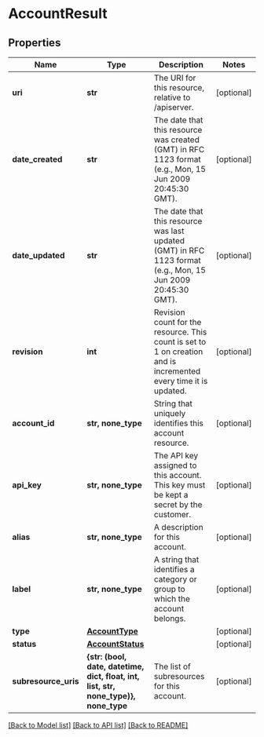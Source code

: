 # AccountResult

## Properties
Name | Type | Description | Notes
------------ | ------------- | ------------- | -------------
**uri** | **str** | The URI for this resource, relative to /apiserver. | [optional] 
**date_created** | **str** | The date that this resource was created (GMT) in RFC 1123 format (e.g., Mon, 15 Jun 2009 20:45:30 GMT). | [optional] 
**date_updated** | **str** | The date that this resource was last updated (GMT) in RFC 1123 format (e.g., Mon, 15 Jun 2009 20:45:30 GMT). | [optional] 
**revision** | **int** | Revision count for the resource. This count is set to 1 on creation and is incremented every time it is updated. | [optional] 
**account_id** | **str, none_type** | String that uniquely identifies this account resource. | [optional] 
**api_key** | **str, none_type** | The API key assigned to this account. This key must be kept a secret by the customer. | [optional] 
**alias** | **str, none_type** | A description for this account. | [optional] 
**label** | **str, none_type** | A string that identifies a category or group to which the account belongs. | [optional] 
**type** | [**AccountType**](AccountType.md) |  | [optional] 
**status** | [**AccountStatus**](AccountStatus.md) |  | [optional] 
**subresource_uris** | **{str: (bool, date, datetime, dict, float, int, list, str, none_type)}, none_type** | The list of subresources for this account. | [optional] 

[[Back to Model list]](../README.md#documentation-for-models) [[Back to API list]](../README.md#documentation-for-api-endpoints) [[Back to README]](../README.md)


